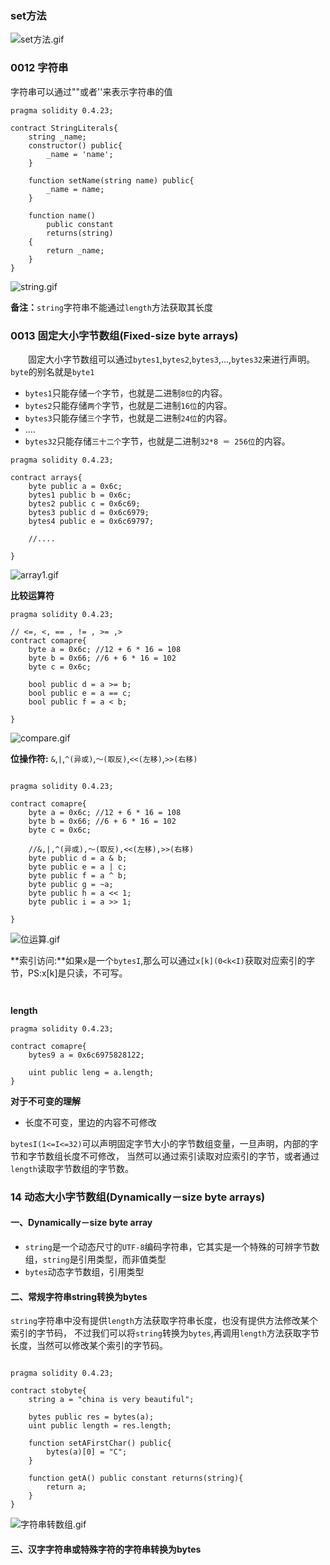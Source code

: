 ### set方法
![set方法.gif](https://upload-images.jianshu.io/upload_images/1053458-4102fba85aebee9c.gif?imageMogr2/auto-orient/strip)

### 0012 字符串

字符串可以通过""或者''来表示字符串的值

```
pragma solidity 0.4.23;

contract StringLiterals{
    string _name;
    constructor() public{
        _name = 'name';
    }
    
    function setName(string name) public{
        _name = name;
    }
    
    function name() 
        public constant
        returns(string)
    {
        return _name;
    }
}
```

![string.gif](https://upload-images.jianshu.io/upload_images/1053458-c294047ed8c29296.gif?imageMogr2/auto-orient/strip)

**备注：**`string`字符串不能通过`length`方法获取其长度

### 0013 固定大小字节数组(Fixed-size byte arrays)
&emsp;&emsp;固定大小字节数组可以通过`bytes1`,`bytes2`,`bytes3`,...,`bytes32`来进行声明。`byte`的别名就是`byte1`
* `bytes1`只能存储`一个`字节，也就是二进制`8位`的内容。
* `bytes2`只能存储`两个`字节，也就是二进制`16位`的内容。
* `bytes3`只能存储`三个`字节，也就是二进制`24位`的内容。
* ....
* `bytes32`只能存储`三十二个`字节，也就是二进制`32*8 ＝ 256位`的内容。

```
pragma solidity 0.4.23;

contract arrays{
    byte public a = 0x6c;
    bytes1 public b = 0x6c;
    bytes2 public c = 0x6c69;
    bytes3 public d = 0x6c6979;
    bytes4 public e = 0x6c69797;
    
    //....
    
}
```

![array1.gif](https://upload-images.jianshu.io/upload_images/1053458-8c198ddc8b7ff159.gif?imageMogr2/auto-orient/strip)



**比较运算符**



```
pragma solidity 0.4.23;

// <=, <, == , != , >= ,>
contract comapre{
    byte a = 0x6c; //12 + 6 * 16 = 108
    byte b = 0x66; //6 + 6 * 16 = 102 
    byte c = 0x6c;
  
    bool public d = a >= b;
    bool public e = a == c;
    bool public f = a < b;
    
}

```

![compare.gif](https://upload-images.jianshu.io/upload_images/1053458-b86b125427283200.gif?imageMogr2/auto-orient/strip)

**位操作符:** `&`,`|`,`^(异或)`,`～(取反)`,`<<(左移)`,`>>(右移)`

```

pragma solidity 0.4.23;

contract comapre{
    byte a = 0x6c; //12 + 6 * 16 = 108
    byte b = 0x66; //6 + 6 * 16 = 102 
    byte c = 0x6c;
  
    //&,|,^(异或),～(取反),<<(左移),>>(右移)
    byte public d = a & b;
    byte public e = a | c;
    byte public f = a ^ b;
    byte public g = ~a;
    byte public h = a << 1;
    byte public i = a >> 1;
    
}
```
![位运算.gif](https://upload-images.jianshu.io/upload_images/1053458-db91066db7604531.gif?imageMogr2/auto-orient/strip)

**索引访问:**如果`x`是一个`bytesI`,那么可以通过`x[k](0<k<I)`获取对应索引的字节，PS:x[k]是只读，不可写。

```


```



**length**

```
pragma solidity 0.4.23;

contract comapre{
    bytes9 a = 0x6c6975828122; 
    
    uint public leng = a.length;
}

```

**对于不可变的理解**
* 长度不可变，里边的内容不可修改

`bytesI(1<=I<=32)`可以声明固定字节大小的字节数组变量，一旦声明，内部的字节和字节数组长度不可修改，
当然可以通过索引读取对应索引的字节，或者通过`length`读取字节数组的字节数。

### 14 动态大小字节数组(Dynamically－size byte arrays)

#### 一、Dynamically－size byte array
* `string`是一个动态尺寸的`UTF-8`编码字符串，它其实是一个特殊的可辨字节数组，`string`是引用类型，而非值类型
* `bytes`动态字节数组，引用类型

#### 二、常规字符串string转换为bytes

`string`字符串中没有提供`length`方法获取字符串长度，也没有提供方法修改某个索引的字节码，
不过我们可以将`string`转换为`bytes`,再调用`length`方法获取字节长度，当然可以修改某个索引的字节码。

```

pragma solidity 0.4.23;

contract stobyte{
    string a = "china is very beautiful";
    
    bytes public res = bytes(a);
    uint public length = res.length;
    
    function setAFirstChar() public{
        bytes(a)[0] = "C";
    }
    
    function getA() public constant returns(string){
        return a;
    }
}
```

![字符串转数组.gif](https://upload-images.jianshu.io/upload_images/1053458-88f9f6e76c32a598.gif?imageMogr2/auto-orient/strip)

#### 三、汉字字符串或特殊字符的字符串转换为bytes

